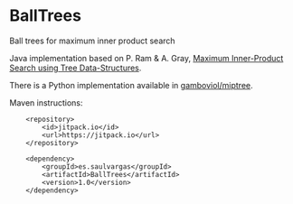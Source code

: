 # BallTrees
Ball trees for maximum inner product search

Java implementation based on P. Ram & A. Gray, [Maximum Inner-Product Search
using Tree Data-Structures](http://arxiv.org/pdf/1202.6101v1).

There is a Python implementation available in [gamboviol/miptree](https://github.com/gamboviol/miptree).

Maven instructions:

~~~
	<repository>
	    <id>jitpack.io</id>
	    <url>https://jitpack.io</url>
	</repository>
~~~

~~~
	<dependency>
	    <groupId>es.saulvargas</groupId>
	    <artifactId>BallTrees</artifactId>
	    <version>1.0</version>
	</dependency>
~~~
